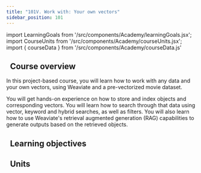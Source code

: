 ```yaml
---
title: "101V. Work with: Your own vectors"
sidebar_position: 101
---
```


import LearningGoals from '/src/components/Academy/learningGoals.jsx';
import CourseUnits from '/src/components/Academy/courseUnits.jsx';
import { courseData } from '/src/components/Academy/courseData.js'

## <i class="fa-solid fa-chalkboard-user"></i>&nbsp;&nbsp;Course overview

In this project-based course, you will learn how to work with any data and your own vectors, using Weaviate and a pre-vectorized movie dataset.

You will get hands-on experience on how to store and index objects and corresponding vectors. You will learn how to search through that data using vector, keyword and hybrid searches, as well as filters. You will also learn how to use Weaviate's retrieval augmented generation (RAG) capabilities to generate outputs based on the retrieved objects.

## <i class="fa-solid fa-chalkboard-user"></i>&nbsp;&nbsp;Learning objectives

<LearningGoals courseName="starter_custom_vectors"/>

## <i class="fa-solid fa-book-open-reader"></i>&nbsp;&nbsp;Units

<CourseUnits courseData={courseData} courseName="starter_custom_vectors" />
